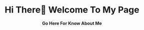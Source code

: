 <!DOCTYPE html>
<html lang="en">
<body>
  <h1><center>Hi There👋 Welcome To My Page</center></h1>
 <p>
  <center> <b> Go Here For Know About Me </b> 
 </p>
<p>
  <a href="####">
    <img src="https://cdn-icons-png.flaticon.com/512/3182/3182857.png>
</a>
</p>
</body>
</html>
